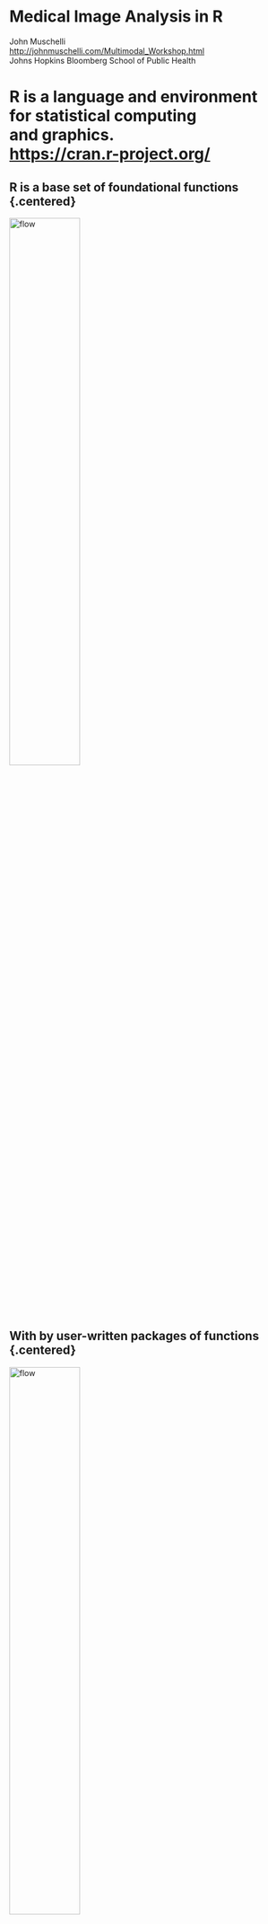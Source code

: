 # Medical Image Analysis in R
John Muschelli<br/>http://johnmuschelli.com/Multimodal_Workshop.html<br/> Johns Hopkins Bloomberg School of Public Health  
<style type="text/css">
article {
  font-size: 30pt;
}
</style>





# R is a language and environment <br>for **statistical** computing <br>and graphics. <br> https://cran.r-project.org/

## R is a base set of foundational functions {.centered}

<img src="figures/r_no_packages.png" style="width:50%; margin: auto;" alt="flow"> 

## With by user-written packages of functions {.centered}

<img src="figures/r_with_packages.png" style="width:50%; margin: auto;" alt="flow"> 


## Benefits of R

- Free, open-source
- Cross-platform
- Over 11000 packages
- Taught by stat/biostat departments
- Packaging system is good (well-documented, tested, relatively-understandable)
- RStudio - company and software


# Everything that exists is an object.<br> Everything that happens is a function call.<br> [@chambers2014object]

## For example:




```r
library(neurobase)
library(fslr)
img = readrpi("anat.nii.gz", verbose = FALSE)
```


## Plotting orthographic


```r
ortho2(img)
```

<img src="Multimodal_Workshop_files/figure-html/unnamed-chunk-3-1.png" style="display: block; margin: auto;" />



----
<div class="container"> 
<div id="left_col2"> 
  <h2>Workflow for an Analysis</h2>
<div style='font-size: 32pt;'>

- bash <img src="figures/Bash-new-600x600.png" style="width:20%; display: inline; margin: auto;" alt="flow"> 
- FSL <img src="figures/FSL.png" style="width:20%; display: inline; margin: auto;" alt="flow"> 
- ANTs <img src="figures/ants.png" style="width:20%; display: inline; margin: auto;" alt="flow"> 
- MRIcroGL <img src="figures/mricrogl.png" style="width:20%; display: inline; margin: auto;" alt="flow"> 
- OsiriX <img src="figures/OsiriX.png" style="width:20%; display: inline; margin: auto;" alt="flow"> 
- SPM 12 <img src="figures/spm12.png" style="width:20%; display: inline; margin: auto;" alt="flow"> 

</div>
  </div>    
  <div id="right_col2">
<img src="figures/workflow_edited_nonR.png" style="width:70%; display: block; margin: auto;" alt="flow">
  </div>
</div>


----
<div class="container"> 
<div id="left_col2"> 
  <h2>Workflow for an Analysis</h2>
<div style='font-size: 32pt;'>
  
Multiple pieces of software used

  - all different syntax
</div>
  </div>    
  <div id="right_col2">
<img src="figures/workflow_edited_nonR.png" style="width:70%; display: block; margin: auto;" alt="flow">
  </div>
</div>


## It's typical to have lots of software choices

<img src="figures/carp_2012_figure_full.jpg" style="width:550px; display: block; margin: auto;" alt="flow">

<!-- ![](figures/carp_2012_figure_full.jpg) -->

Carp, Joshua. "The secret lives of experiments: methods reporting in the fMRI literature." Neuroimage 63.1 (2012): 289-300.

----
<div class="container"> 
<div id="left_col2"> 
  <h2>My Goal: </h2>
<div style='font-size: 24pt;'>
  
Lower the bar to entry 

- all R code
    - pipeline tool
    - "native" R code

Complete pipeline
  
  - preprocessing and analysis
</div>
  </div>    
  <div id="right_col2">
<img src="figures/workflow_edited_R.png" style="width:70%; display: block; margin: auto;" alt="flow">
  </div>
</div>



## What did R have?
<img src="figures/grandma_meme.jpg" style="width:65%; display: block; margin: auto;" alt="flow">
  <p style='font-size: 12pt;'> [https://imgflip.com/memegenerator/Grandma-Finds-The-Internet](https://imgflip.com/memegenerator/Grandma-Finds-The-Internet)
  </p>  


## What did R have?

  <img src="figures/imaging_task_view.png" style="width:100%; display: inline; margin: auto;" alt="flow">
  

## Bioinformatics Repository: Bioconductor<br> <img src="figures/biocview.png" style="width:100%; display: inline; margin: auto;" alt="flow"> 

## Bioinformatics Repository: Bioconductor<br> <img src="figures/bioconductor.png" style="width:65%; display: inline; margin: auto;" alt="flow"> 

- centralized bioinformatics/genomics packages
- large community/number of packages (> 1300)
- published tutorials and workflows 
- additional requirements to CRAN (e.g. packages need vignettes)


## Bioinformatics Repository: Bioconductor<br> <img src="figures/bioconductor.png" style="width:65%; display: inline; margin: auto;" alt="flow"> 

- team of developers/maintainers
- multiple grants of support 

## Python Framework: NiPy <img src="figures/nipype.png" style="width:80%; display: inline; margin: auto;" alt="flow">

- integrates multiple neuroimaging software
- standardizes the syntax
- provides workflows
- allows the user to take advantage of all of Python
    - pandas, scikit-learn, Jupyter notebooks




# Introducing<br><img src="figures/neuroconductor_brain_type_bbg.png" style="width:80%; display: inline; margin: auto;" alt="flow"><br> An R Platform for <br> Medical Imaging Analysis



## What is Neuroconductor?

1.  A community of developers and users of R packages for imaging
2.  A website [https://neuroconductor.org/](https://neuroconductor.org/).
    - with tutorials and help
3.  A team helping developers and users (John, Adi Gherman, Ciprian Crainiceanu, Brian Caffo)
4.  A centralized repository of maintained packages


## Goal: Centralize the packages (currently 56)

  <img src="figures/neuroc_list_packages.png" style="width:100%; display: inline; margin: auto;" alt="flow">


----
<div class="container"> 
<div id="left_col2"> 
<h2>Neuroconductor Goal: </h2>

<div style='font-size: 28pt;'>

Detailed **tutorials** on how to actually perform an analysis  

</br>

- [http://johnmuschelli.com/neuroc](http://johnmuschelli.com/neuroc/)  

</div> 
</div>    
<div id="right_col2">
<img src="figures/cat_analysis.gif" style="width:80%; display: block; margin: auto;">
<p style='font-size: 10pt;'> From [http://i.imgur.com/0Y1xISa.gifv](http://i.imgur.com/0Y1xISa.gifv).
</p>
</div>
</div>



## Using R as a Pipeline Tool: fslr

- `fslr` package - call FSL from R

- Requires FSL to be installed and in PATH
    - FSL only available on Unix-style systems

<img src="figures/fslr.png" style="width:70%; display: block; margin: auto;" alt="flow">


## Why not CRAN: The story of ANTsR

ANTs: Advanced Normalization Tools

- State-of-the-art image processing pipelines
- Built at UPenn under Brian Avants
    - Group has won challenges for imaging analysis
- Still actively maintained and developed
- Depends on the Insight ToolKit (ITK) medical image processing library


## The story of ANTsR: Porting ANTs to R 

- Group tried to wrap C++ code with Rcpp for it to work "seamlessly" with R
- [Had some issues with CRAN](https://github.com/stnava/ANTsR/issues/8)
- Most developers response: "just make it work"
- **NOT** like `fslr` - this built the libraries and could be called using `.Call`
    - possible (not yet) to use on Windows

## Why not CRAN: Dependencies

- ANTsR depends on `CMake`: <img src="figures/cmake_logo.png" style="width:30%; display: inline; margin: auto;" alt="flow">
- ANTsR also depends on ITKR - large code base
- External dependencies are not always welcome
- [CRAN response](https://stat.ethz.ch/pipermail/r-package-devel/2015q2/000106.html): <img src="figures/cmake.png" style="width:30%; display: inline; margin: auto;" alt="flow"> (more or less)

## Why not CRAN: Checks

- We would like more stringent checks than CRAN (like vignettes) like Bioconductor
- But **also** more lenient ones 
  - Examples may take > 5 seconds to compile
  - Time to build package may take a while
  - May not work on Windows if not applicable

## Why not CRAN: Data

Medical images are big (> 5 mb) compared to code

**CRAN doesn't like this**

- Example data packages are harder to get passed
- We got `kirby21.t1` and `kirby21.fmri`, but they have an implicit downloader function in the code
- Necessary for testing code examples in imaging
  - **STANDARDIZED** file location (`system.file`)

# Solution: Build a Bioconductor-like Solution using Current Tools

## Git and GitHub

- Git version control system: stores changes of files 
<img src="figures/git_logo.png" style="width:20%; display: block; margin: auto;" alt="flow"> 

- GitHub is an **online** server of repositories
- Distribute packages and install them via `devtools::install_github`

<img src="figures/github-logo.png" style="width:25%; display: block; margin: auto;" alt="flow"> 

## Continuous Integration: Travis and Appveyor

- Builds and checks R packages on Windows (Appveyor) and Linux/OS X (Travis CI)
- Works well with GitHub

<img src="figures/travis_logo.png" style="width:40%; display: inline; margin: auto;" alt="flow"> &emsp;&emsp;&emsp; <img src="figures/appveyor.png" style="width:20%; display: inline; margin: auto;" alt="flow"> 

----
<div class="container"> 
<div id="left_col2"> 
  <h2>Development Pipeline: </h2>
  
<div style='font-size: 28pt;'>
  
Check the package for stability

- check against other imaging software (e.g. FSL)

</div> 
  </p>
</div>    
  <div id="right_col2">
  
  <img src="figures/neuroc_workflow.png" style="width:75%; display: block; margin: auto;" alt="flow"> 
  </div>
</div>



## ANTsR Revisited: Helping Developers

- GitHub allows the Neuroconductor team to help fix issues
- Standardized ANTsR checking for NeuroC
- Pull Requests to Group ICA package (Brian Caffo)
- Remove unnecessary hurdles for developers

## Neuroconductor Capabilities


Capabilities               Packages                                   
-------------------------  -------------------------------------------
DICOM Images               oro.dicom, dcm2niir, divest, ANTsR         
NIfTI Images               oro.nifti, RNifti, ANTsR                   
Image Registration         spm12r, fslr, ANTsR, freesurfer            
Inhomogeneity Correction   spm12r, fslr, ANTsR                        
Brain Extraction           spm12r, fslr, ANTsR, extrantsr             
Structure Segmentation     spm12r, fslr, ANTsR, extrantsr, freesurfer 
Intensity Normalization    WhiteStripe, neurobase, ANTsR              
3D Smoothing               ANTsR, spm12r, fslr                        
Temporal Filtering         spm12r, fslr, ANTsR                        
Slice-timing correction    spm12r, fslr                               
DTI models                 rcamino, oro.dti, fslr                     



## Benefits of Neuroconductor: 

<div style='font-size: 32pt;'>
  
Allow imaging to use all R has to offer:
  
- Statistics and Machine Learning
- Versioning and testing
- Reproducibile reports and analyses
- Shiny (web applications)
- Genomics/Imaging analysis in one platform
    - Bioconductor
  
</div>


## <img src="figures/neuroconductor_iconwithtype_bbg.png" style="width:10%; display: inline; margin: auto;" alt="flow"> Neuroconductor Downsides

<div style='font-size: 28pt;'>

1.  More control over the workflow = more work
2.  Users need external software (versions/installation)
3.  No control over external software
    - if maintainer changes something, not much recourse
4.  Need the content (buy-in from the community)

</div>

----
<div class="container"> 
<div id="left_col2"> 
  <h2>Potential Neuroconductor Downsides: </h2>
<div style='font-size: 24pt;'>

Enabling statisticians to do preprocessing also **enables** imagers to do advanced statistics.

- Why enlist us for only this part?

</div>
  </div>    
  <div id="right_col2">
<img src="figures/workflow_edited.png" style="width:70%; display: block; margin: auto;" alt="flow">
  </div>
</div>


## Training we are providing

<div class="container"> 
   <div class="left-half" style="font-size: 28pt;">
   Coursera Course: Introduction to Neurohacking In R 
  </div>
  <div class="right-half" style="font-size: 28pt;">
  <img src="figures/neurohacking_logo.png" style="width:40%;" alt="neurohacking">
  </div>
[https://www.coursera.org/learn/neurohacking/](https://www.coursera.org/learn/neurohacking/)

<div style="font-size: 28pt;">
   Neuroimaging analysis within R (ISBI, Melbourne, April 2017)

   ENAR 2018
</div>
</div>


# Without Knowing the Processing,<br> Analyses Cannot be Trusted

# No Code = No Method

# Current Neuroconductor Packages Overviews

## dcm2niir and divest: Converting DICOM data

- `dcm2nii` by Dr. Chris Rorden
    - jackknife for almost any DICOM type to NIfTI
- `dcm2niir` wraps a binary executable of dcm2nii
    - calls the command prompt (not always Windows-friendly)
- `divest` wraps the background C++ code of dcm2nii
    - runs in "native" R

## neurohcp: Human Connectome Project 

- Allows you to download data from [Human Connectome Project](https://www.humanconnectome.org/)
- The 1200 Subjects release: behavioral and 3T MR imaging data from 1206 healthy young adult participants.  Standardized protocol.
- Tutorial: http://johnmuschelli.com/neuroc/neurohcp


## rcamino: Port of Camino Software

- Wraps [Camino Diffusion MRI Toolkit](http://camino.cs.ucl.ac.uk/)
- Takes in b-values, b-vectors, and tensors
- Fits models for DTI data
- http://johnmuschelli.com/neuroc/DTI_analysis_rcamino/index.html


## extrantsr: Extra functions for ANTsR

- Wraps `ANTsR` functions for nifti objects (from oro.nifti)
- `malf` function - performs a basic MALF algorithm
- `within_visit_registration` - performs within-visit registration for structural MRI
- `preprocess_mri_within` - pipeline to process within-visit sMRI


## malf.templates: Segmented T1-weighted Images 

- Data from the MICCAI 2012 Challenge on Multi-atlas Labelling Data
- From OASIS project and the labeled data as provided by
Neuromorphometrics, Inc. (http://Neuromorphometrics.com/) 
- Have T1-weighted image, brain mask, image with mask applied, substructure segmentation
    - Hand segmented structures - useful for multi-atlas label fusion (MALF)


## malf.templates: segmented T1-weighted images 

![](Multimodal_Workshop_files/figure-html/unnamed-chunk-6-1.png)<!-- -->

## MALF: Skull Stripping Example

<div class="container">
  <div class="left-half"> 
From [@mass]:

<img src="figures/malf_figure.jpg" style="width: 75%; display: block; margin: auto;">
</div>
  <div class="right-half"> 

- Register templates to an subject T1 
- Apply transformation to the label/mask, average over voxels
    - there are "smarter" (e.g. weighted) ways
</div>
</div>



## Neuroconductor installer:

Provide an installer to download the current packages: 


```r
source("https://neuroconductor.org/neurocLite.R")
neurocLite("kirby21.fmri")
neurocLite("neurobase")
neurocLite("ANTsR")
```


## `kirby21.fmri`: fMRI data from Kirby21


```r
library(kirby21.t1) # load T1 data
library(kirby21.fmri) # load fMRI data
library(kirby21.base) # helper package to download data
library(neurobase) # neuroconductor base package
fnames = get_image_filenames_list(
  modalities = c("fMRI", "T1"), id = 113, visit = 1)
print(fnames)
t1_fname = fnames$T1 
fmri_fname = fnames$fMRI
```

```
                                                 fMRI 
"library/kirby21.fmri/visit_1/113/113-01-fMRI.nii.gz" 
                                                   T1 
    "library/kirby21.t1/visit_1/113/113-01-T1.nii.gz" 
```

## Plot the T1

![](Multimodal_Workshop_files/figure-html/unnamed-chunk-10-1.png)<!-- -->


## spm12r: Wrapper Functions for SPM

- Wraps some `MATLAB` code to call SPM scripts
- Using `R` syntax (but cheating bc `MATLAB` runs the code)
- Built from SPM batch commands
- `spm12_slice_timing` - slices are not taken instantaneously
- `spm12_realign` - people move
- `spm12_coregister` - structural imaging is higher resolution
- `spm12_segment` - where's the gray matter?
- `spm12_normalize` - brains look better in MNI
- `spm12_smooth` - turn that noise down


## Resources

https://neuroconductor.org/

https://neuroconductor.org/neuroc-help - tutorials

https://neuroconductor.org/courses - courses

http://www.brainmapping.org/NITP/images/Summer2011Slides/NITP2011_ExperimentalDesign_II_print.pdf - task-fMRI specific

http://www.brainmapping.org/NITP/Summer2011.php

## References
